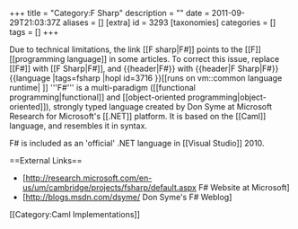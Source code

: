 +++
title = "Category:F Sharp"
description = ""
date = 2011-09-29T21:03:37Z
aliases = []
[extra]
id = 3293
[taxonomies]
categories = []
tags = []
+++

<div class="messagebox">Due to technical limitations, the link [[F sharp|F#]] points to the [[F]] [[programming language]] in some articles. To correct this issue, replace <nowiki>[[F#]] with [[F Sharp|F#]], and {{header|F#}} with {{header|F Sharp|F#}}</nowiki></div>
{{language
|tags=fsharp
|hopl id=3716
}}[[runs on vm::common language runtime| ]]
'''F#''' is a multi-paradigm ([[functional programming|functional]] and [[object-oriented programming|object-oriented]]), strongly typed language created by Don Syme at Microsoft Research for Microsoft's [[.NET]] platform.
It is based on the [[Caml]] language, and resembles it in syntax.

F# is included as an 'official' .NET language in [[Visual Studio]] 2010.

==External Links==
* [http://research.microsoft.com/en-us/um/cambridge/projects/fsharp/default.aspx F# Website at Microsoft]
* [http://blogs.msdn.com/dsyme/ Don Syme's F# Weblog]

[[Category:Caml Implementations]]
